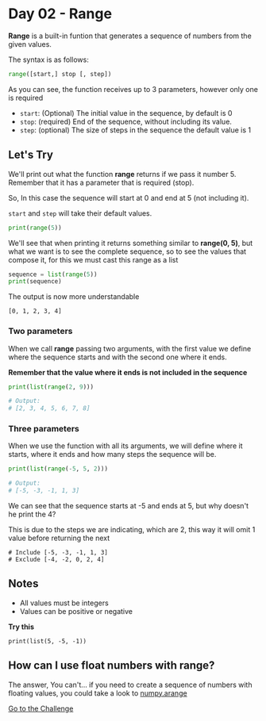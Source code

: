 # Day 02 - Range

**Range** is a built-in funtion that generates a sequence of numbers from the given values.

The syntax is as follows:

```python
range([start,] stop [, step])
```

As you can see, the function receives up to 3 parameters, however only one is required

- `start`: (Optional) The initial value in the sequence, by default is 0
- `stop`: (required) End of the sequence, without including its value.
- `step`: (optional) The size of steps in the sequence the default value is 1

## Let's Try

We'll print out what the function **range** returns if we pass it number 5. Remember that it has a parameter that is required (stop).

So, In this case the sequence will start at 0 and end at 5 (not including it).

`start` and `step` will take their default values.

```python
print(range(5))
```

We'll see that when printing it returns something similar to **range(0, 5)**, but what we want is to see the complete sequence, so to see the values that compose it, for this we must cast this range as a list

```python
sequence = list(range(5))
print(sequence)
```

The output is now more understandable

```
[0, 1, 2, 3, 4]
```

### Two parameters

When we call **range** passing two arguments, with the first value we define where the sequence starts and with the second one where it ends.

**Remember that the value where it ends is not included in the sequence**

```python
print(list(range(2, 9)))

# Output:
# [2, 3, 4, 5, 6, 7, 8]
```

### Three parameters

When we use the function with all its arguments, we will define where it starts, where it ends and how many steps the sequence will be.

```python
print(list(range(-5, 5, 2)))

# Output:
# [-5, -3, -1, 1, 3]
```

We can see that the sequence starts at -5 and ends at 5, but why doesn't he print the 4?

This is due to the steps we are indicating, which are 2, this way it will omit 1 value before returning the next

```
# Include [-5, -3, -1, 1, 3]
# Exclude [-4, -2, 0, 2, 4]
```

## Notes

- All values must be integers
- Values can be positive or negative

**Try this**

```
print(list(5, -5, -1))
```

## How can I use float numbers with range?

The answer, You can't... if you need to create a sequence of numbers with floating values, you could take a look to [numpy.arange](https://numpy.org/doc/stable/reference/generated/numpy.arange.html)

[Go to the Challenge](https://github.com/estebansolo/Python30/blob/master/docs/Day%2002%20-%20Range/exercise.py)